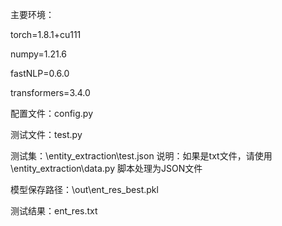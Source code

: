 主要环境：

  torch=1.8.1+cu111

  numpy=1.21.6

  fastNLP=0.6.0

  transformers=3.4.0

配置文件：config.py

测试文件：test.py

测试集：\entity_extraction\test.json  说明：如果是txt文件，请使用\entity_extraction\data.py 脚本处理为JSON文件

模型保存路径：\out\ent_res_best.pkl

测试结果：ent_res.txt
